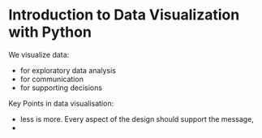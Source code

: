 # Introduction to Data Visualization with Python 
We visualize data:
- for exploratory data analysis
- for communication 
- for supporting decisions

Key Points in data visualisation:
- less is more. Every aspect of the design should support the message, 
- 
